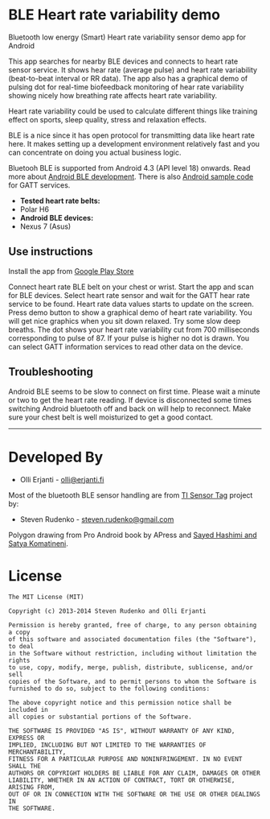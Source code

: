 BLE Heart rate variability demo 
==============

Bluetooth low energy (Smart) Heart rate variability sensor demo app for Android

This app searches for nearby BLE devices and connects to heart rate sensor service. It shows hear rate (average pulse) and heart rate variability (beat-to-beat interval or RR data). The app also has a graphical demo of pulsing dot for real-time biofeedback monitoring of hear rate variability showing nicely how breathing rate affects heart rate variability.

Heart rate variability could be used to calculate different things like training effect on sports, sleep quality, stress and relaxation effects.

BLE is a nice since it has open protocol for transmitting data like heart rate here. It makes setting up a development environment relatively fast and you can concentrate on doing you actual business logic.

Bluetooh BLE is supported from Android 4.3 (API level 18) onwards. 
Read more about [Android BLE development][2].
There is also [Android sample code][2] for GATT services.

<ul>
   <li>
      <strong>Tested heart rate belts:</strong>
      <li>Polar H6</li>
   </li>
   <li>
      <strong>Android BLE devices:</strong>
      <li>Nexus 7 (Asus)</li>
   </li>
</ul>

## Use instructions

Install the app from [Google Play Store][5]

Connect heart rate BLE belt on your chest or wrist. Start the app and scan for BLE devices. Select heart rate sensor and wait for the GATT hear rate service to be found. Heart rate data values starts to update on the screen. Press demo button to show a graphical demo of heart rate variability. You will get nice graphics when you sit down relaxed. Try some slow deep breaths. The dot shows your heart rate variability cut from 700 milliseconds corresponding to pulse of 87. If your pulse is higher no dot is drawn. You can select GATT information services to read other data on the device.

## Troubleshooting
Android BLE seems to be slow to connect on first time. Please wait a minute or two to get the heart rate reading.
If device is disconnected some times switching Android bluetooth off and back on will help to reconnect.
Make sure your chest belt is well moisturized to get a good contact.

-------------------------------------------------------------------------------

Developed By
============

* Olli Erjanti - <olli@erjanti.fi>

Most of the bluetooth BLE sensor handling are from [TI Sensor Tag][1] project by:
* Steven Rudenko - <steven.rudenko@gmail.com>

Polygon drawing from Pro Android book by APress and [Sayed Hashimi and Satya Komatineni][4]. 

License
=======
```
The MIT License (MIT)

Copyright (c) 2013-2014 Steven Rudenko and Olli Erjanti

Permission is hereby granted, free of charge, to any person obtaining a copy
of this software and associated documentation files (the "Software"), to deal
in the Software without restriction, including without limitation the rights
to use, copy, modify, merge, publish, distribute, sublicense, and/or sell
copies of the Software, and to permit persons to whom the Software is
furnished to do so, subject to the following conditions:

The above copyright notice and this permission notice shall be included in
all copies or substantial portions of the Software.

THE SOFTWARE IS PROVIDED "AS IS", WITHOUT WARRANTY OF ANY KIND, EXPRESS OR
IMPLIED, INCLUDING BUT NOT LIMITED TO THE WARRANTIES OF MERCHANTABILITY,
FITNESS FOR A PARTICULAR PURPOSE AND NONINFRINGEMENT. IN NO EVENT SHALL THE
AUTHORS OR COPYRIGHT HOLDERS BE LIABLE FOR ANY CLAIM, DAMAGES OR OTHER
LIABILITY, WHETHER IN AN ACTION OF CONTRACT, TORT OR OTHERWISE, ARISING FROM,
OUT OF OR IN CONNECTION WITH THE SOFTWARE OR THE USE OR OTHER DEALINGS IN
THE SOFTWARE.
```


[1]:https://github.com/StevenRudenko/BleSensorTag
[2]:http://developer.android.com/guide/topics/connectivity/bluetooth-le.html
[3]:http://developer.android.com/samples/BluetoothLeGatt/index.html
[4]:http://androidbook.com/akc/display?url=DisplayNoteIMPURL&reportId=3189&ownerUserId=android
[5]:https://play.google.com/store/apps/details?id=com.sample.hrv
